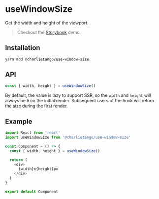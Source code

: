 # useWindowSize

Get the width and height of the viewport.

> Checkout the [Storybook](https://ct-hooks.now.sh/?path=/story/usewindowsize--readme) demo.

## Installation

```sh
yarn add @charlietango/use-window-size
```

## API

```js
const { width, height } = useWindowSize()
```

By default, the value is lazy to support SSR, so the `width` and `height` will always be `0` on the initial render.
Subsequent users of the hook will return the size during the first render.

## Example

```js
import React from 'react'
import useWindowSize from '@charlietango/use-window-size'

const Component = () => {
  const { width, height } = useWindowSize()

  return (
    <div>
      {width}x{height}px
    </div>
  )
}

export default Component
```
